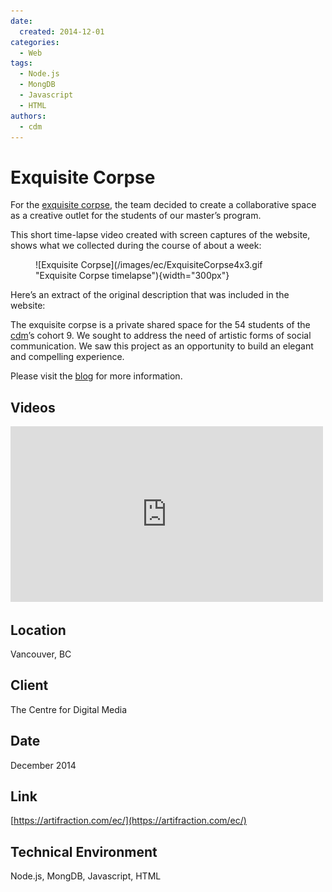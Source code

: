 ```yaml
---
date:
  created: 2014-12-01
categories:
  - Web
tags:
  - Node.js
  - MongDB
  - Javascript
  - HTML
authors:
  - cdm
---
```


# Exquisite Corpse

For the [exquisite corpse](https://en.wikipedia.org/wiki/Exquisite_corpse), the team decided to create a collaborative space as a creative outlet for the students of our master’s program.

This short time-lapse video created with screen captures of the website, shows what we collected during the course of about a week:

<figure markdown="1">
  ![Exquisite Corpse](/images/ec/ExquisiteCorpse4x3.gif "Exquisite Corpse timelapse"){width="300px"}
</figure>

<!-- more -->

Here’s an extract of the original description that was included in the website:

The exquisite corpse is a private shared space for the 54 students of the [cdm](https://thecdm.ca)’s cohort 9. We sought to address the need of artistic forms of social communication. We saw this project as an opportunity to build an elegant and compelling experience.

Please visit the [blog](https://artifraction.com/ec/) for more information.

## Videos

<iframe src="https://player.vimeo.com/video/113236346?badge=0&amp;autopause=0&amp;player_id=0&amp;app_id=58479" width="500" height="281" frameborder="0" allow="autoplay; fullscreen; picture-in-picture; clipboard-write; encrypted-media" title="Exquisite Corpse Time-Lapse"></iframe>

## Location
Vancouver, BC

## Client
The Centre for Digital Media

## Date
December 2014

## Link
[https://artifraction.com/ec/](https://artifraction.com/ec/)

## Technical Environment
Node.js, MongDB, Javascript, HTML
